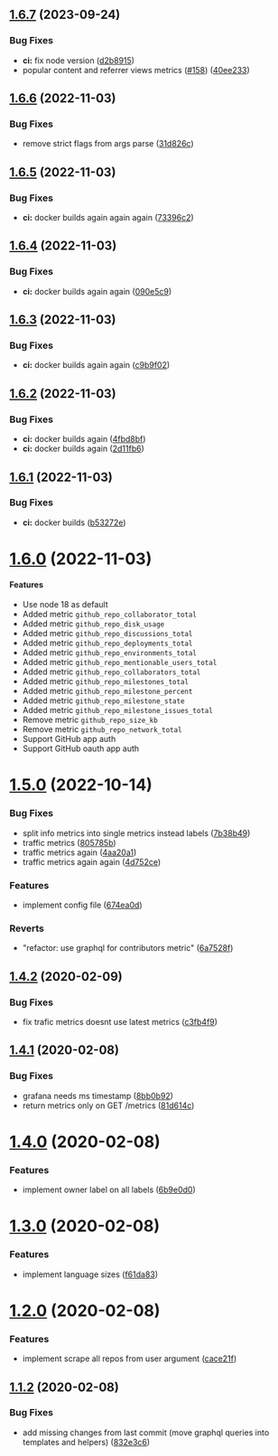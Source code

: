 ## [1.6.7](https://github.com/jkroepke/github_exporter/compare/v1.6.6...v1.6.7) (2023-09-24)


### Bug Fixes

* **ci:** fix node version ([d2b8915](https://github.com/jkroepke/github_exporter/commit/d2b89157ec4e0f24d74fe352a2cf8eecd8bce280))
* popular content and referrer views metrics ([#158](https://github.com/jkroepke/github_exporter/issues/158)) ([40ee233](https://github.com/jkroepke/github_exporter/commit/40ee233af0666d7318546c4913c8b356f391401c))

## [1.6.6](https://github.com/jkroepke/github_exporter/compare/v1.6.5...v1.6.6) (2022-11-03)


### Bug Fixes

* remove strict flags from args parse ([31d826c](https://github.com/jkroepke/github_exporter/commit/31d826c69872a956a7cc3a1609c75d498568a69d))

## [1.6.5](https://github.com/jkroepke/github_exporter/compare/v1.6.4...v1.6.5) (2022-11-03)


### Bug Fixes

* **ci:** docker builds again again again ([73396c2](https://github.com/jkroepke/github_exporter/commit/73396c23e54feb04022f9179a102968de12d66bd))

## [1.6.4](https://github.com/jkroepke/github_exporter/compare/v1.6.3...v1.6.4) (2022-11-03)


### Bug Fixes

* **ci:** docker builds again again ([090e5c9](https://github.com/jkroepke/github_exporter/commit/090e5c9ffe144879c78499d8ffc2d9363e00250c))

## [1.6.3](https://github.com/jkroepke/github_exporter/compare/v1.6.2...v1.6.3) (2022-11-03)


### Bug Fixes

* **ci:** docker builds again again ([c9b9f02](https://github.com/jkroepke/github_exporter/commit/c9b9f02da392258392acd3cae6bc907a890f70af))

## [1.6.2](https://github.com/jkroepke/github_exporter/compare/v1.6.1...v1.6.2) (2022-11-03)


### Bug Fixes

* **ci:** docker builds again ([4fbd8bf](https://github.com/jkroepke/github_exporter/commit/4fbd8bf3c62d7f621f0c2d9a14935bf5e1a533b5))
* **ci:** docker builds again ([2d11fb6](https://github.com/jkroepke/github_exporter/commit/2d11fb617d19008066ce1070aac1b0a28567b5cc))

## [1.6.1](https://github.com/jkroepke/github_exporter/compare/v1.6.0...v1.6.1) (2022-11-03)


### Bug Fixes

* **ci:** docker builds ([b53272e](https://github.com/jkroepke/github_exporter/commit/b53272ed5862c2402d3d6b9c4c6b8bc6445644bb))

# [1.6.0](https://github.com/jkroepke/github_exporter/compare/v1.5.0...v1.6.0) (2022-11-03)

#### Features

* Use node 18 as default
* Added metric `github_repo_collaborator_total`
* Added metric `github_repo_disk_usage`
* Added metric `github_repo_discussions_total`
* Added metric `github_repo_deployments_total`
* Added metric `github_repo_environments_total`
* Added metric `github_repo_mentionable_users_total`
* Added metric `github_repo_collaborators_total`
* Added metric `github_repo_milestones_total`
* Added metric `github_repo_milestone_percent`
* Added metric `github_repo_milestone_state`
* Added metric `github_repo_milestone_issues_total`
* Remove metric `github_repo_size_kb`
* Remove metric `github_repo_network_total`
* Support GitHub app auth
* Support GitHub oauth app auth

# [1.5.0](https://github.com/jkroepke/github_exporter/compare/v1.4.2...v1.5.0) (2022-10-14)


### Bug Fixes

* split info metrics into single metrics instead labels ([7b38b49](https://github.com/jkroepke/github_exporter/commit/7b38b495e5bfa83d1bd73094184b88b0f3348ab9))
* traffic metrics ([805785b](https://github.com/jkroepke/github_exporter/commit/805785bec1bdb3b3554f75822451008090bebf92))
* traffic metrics again ([4aa20a1](https://github.com/jkroepke/github_exporter/commit/4aa20a17cbef2cf8a3b58d4ad0240be20609b53b))
* traffic metrics again again ([4d752ce](https://github.com/jkroepke/github_exporter/commit/4d752cee62098af69ac30b4dd825ac1dbbadcd4e))


### Features

* implement config file ([674ea0d](https://github.com/jkroepke/github_exporter/commit/674ea0dff66411dffdba122eb5f18e39988e4538))


### Reverts

* "refactor: use graphql for contributors metric" ([6a7528f](https://github.com/jkroepke/github_exporter/commit/6a7528f252c270a06a689aa35317c33dce11b3be))

## [1.4.2](https://github.com/jkroepke/github_exporter/compare/v1.4.1...v1.4.2) (2020-02-09)


### Bug Fixes

* fix trafic metrics doesnt use latest metrics ([c3fb4f9](https://github.com/jkroepke/github_exporter/commit/c3fb4f9001d904472e7f5dac28889acdd8b152a7))

## [1.4.1](https://github.com/jkroepke/github_exporter/compare/v1.4.0...v1.4.1) (2020-02-08)


### Bug Fixes

* grafana needs ms timestamp ([8bb0b92](https://github.com/jkroepke/github_exporter/commit/8bb0b92248133c59c5678f77c187d325664f1fe7))
* return metrics only on GET /metrics ([81d614c](https://github.com/jkroepke/github_exporter/commit/81d614c1e394df7cf492c673a38c47c752e26555))

# [1.4.0](https://github.com/jkroepke/github_exporter/compare/v1.3.0...v1.4.0) (2020-02-08)


### Features

* implement owner label on all labels ([6b9e0d0](https://github.com/jkroepke/github_exporter/commit/6b9e0d0274eaba1cd08bf2002d27a8ae6f1322af))

# [1.3.0](https://github.com/jkroepke/github_exporter/compare/v1.2.0...v1.3.0) (2020-02-08)


### Features

* implement language sizes ([f61da83](https://github.com/jkroepke/github_exporter/commit/f61da83d2e5e33f4b49af5edaf6e5a0ccd9a9af9))

# [1.2.0](https://github.com/jkroepke/github_exporter/compare/v1.1.2...v1.2.0) (2020-02-08)


### Features

* implement scrape all repos from user argument ([cace21f](https://github.com/jkroepke/github_exporter/commit/cace21f7703849057196aa65e6938ad8a368a8c5))

## [1.1.2](https://github.com/jkroepke/github_exporter/compare/v1.1.1...v1.1.2) (2020-02-08)


### Bug Fixes

* add missing changes from last commit (move graphql queries into templates and helpers) ([832e3c6](https://github.com/jkroepke/github_exporter/commit/832e3c622b7ec89df051d15611490cae6c1c899a))
